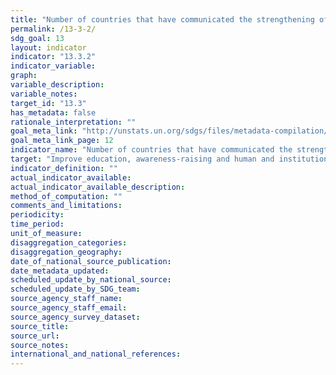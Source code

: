```yaml
---
title: "Number of countries that have communicated the strengthening of institutional, systemic and individual capacity-building to implement adaptation, mitigation and technology transfer, and development actions"
permalink: /13-3-2/
sdg_goal: 13
layout: indicator
indicator: "13.3.2"
indicator_variable: 
graph: 
variable_description: 
variable_notes: 
target_id: "13.3"
has_metadata: false
rationale_interpretation: ""
goal_meta_link: "http://unstats.un.org/sdgs/files/metadata-compilation/Metadata-Goal-13.pdf"
goal_meta_link_page: 12
indicator_name: "Number of countries that have communicated the strengthening of institutional, systemic and individual capacity-building to implement adaptation, mitigation and technology transfer, and development actions"
target: "Improve education, awareness-raising and human and institutional capacity on climate change mitigation, adaptation, impact reduction and early warning."
indicator_definition: ""
actual_indicator_available: 
actual_indicator_available_description: 
method_of_computation: ""
comments_and_limitations: 
periodicity: 
time_period: 
unit_of_measure: 
disaggregation_categories: 
disaggregation_geography: 
date_of_national_source_publication: 
date_metadata_updated: 
scheduled_update_by_national_source: 
scheduled_update_by_SDG_team: 
source_agency_staff_name: 
source_agency_staff_email: 
source_agency_survey_dataset: 
source_title: 
source_url: 
source_notes: 
international_and_national_references: 
---
```


